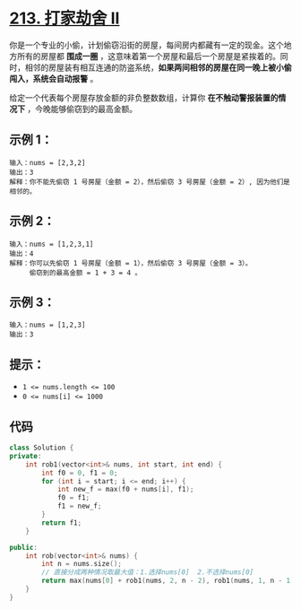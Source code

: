 # [213. 打家劫舍 II](https://leetcode.cn/problems/house-robber-ii/)

你是一个专业的小偷，计划偷窃沿街的房屋，每间房内都藏有一定的现金。这个地方所有的房屋都 **围成一圈** ，这意味着第一个房屋和最后一个房屋是紧挨着的。同时，相邻的房屋装有相互连通的防盗系统，**如果两间相邻的房屋在同一晚上被小偷闯入，系统会自动报警** 。

给定一个代表每个房屋存放金额的非负整数数组，计算你 **在不触动警报装置的情况下** ，今晚能够偷窃到的最高金额。

## **示例 1：**

```
输入：nums = [2,3,2]
输出：3
解释：你不能先偷窃 1 号房屋（金额 = 2），然后偷窃 3 号房屋（金额 = 2）, 因为他们是相邻的。
```

## **示例 2：**

```
输入：nums = [1,2,3,1]
输出：4
解释：你可以先偷窃 1 号房屋（金额 = 1），然后偷窃 3 号房屋（金额 = 3）。
     偷窃到的最高金额 = 1 + 3 = 4 。
```

## **示例 3：**

```
输入：nums = [1,2,3]
输出：3
```

## **提示：**

- `1 <= nums.length <= 100`
- `0 <= nums[i] <= 1000`

## 代码

```cpp
class Solution {
private:
    int rob1(vector<int>& nums, int start, int end) {
        int f0 = 0, f1 = 0;
        for (int i = start; i <= end; i++) {
            int new_f = max(f0 + nums[i], f1);
            f0 = f1;
            f1 = new_f;
        }
        return f1;
    }

public:
    int rob(vector<int>& nums) {
        int n = nums.size();
        // 直接分成两种情况取最大值：1.选择nums[0]  2.不选择nums[0]
        return max(nums[0] + rob1(nums, 2, n - 2), rob1(nums, 1, n - 1));
    }
}
```

